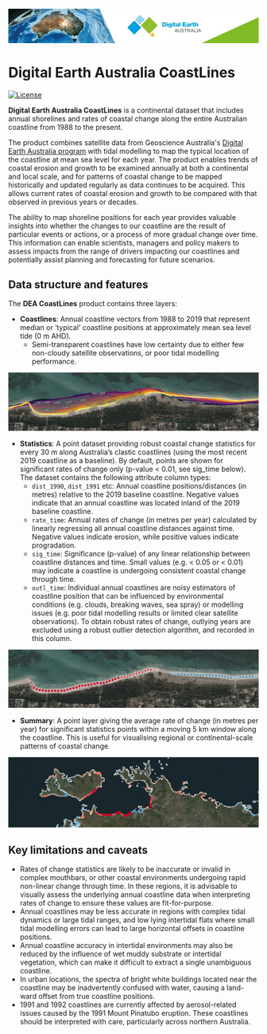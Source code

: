 ![](https://github.com/GeoscienceAustralia/dea-notebooks/blob/develop/Supplementary_data/dea_logo_wide.jpg)

# Digital Earth Australia CoastLines

[![License](https://img.shields.io/badge/License-Apache%202.0-blue.svg)](https://opensource.org/licenses/Apache-2.0)

**Digital Earth Australia CoastLines** is a continental dataset that includes annual shorelines and rates of coastal change along the entire Australian coastline from 1988 to the present.  
 
The product combines satellite data from Geoscience Australia's [Digital Earth Australia program](https://www.ga.gov.au/dea) with tidal modelling to map the typical location of the coastline at mean sea level for each year. 
The product enables trends of coastal erosion and growth to be examined annually at both a continental and local scale, and for patterns of coastal change to be mapped historically and updated regularly as data continues to be acquired. 
This allows current rates of coastal erosion and growth to be compared with that observed in previous years or decades.  
 
The ability to map shoreline positions for each year provides valuable insights into whether the changes to our coastline are the result of particular events or actions, or a process of more gradual change over time.
This information can enable scientists, managers and policy makers to assess impacts from the range of drivers impacting our coastlines and potentially assist planning and forecasting for future scenarios.

## Data structure and features
The **DEA CoastLines** product contains three layers:

* **Coastlines**: Annual coastline vectors from 1988 to 2019 that represent median or ‘typical’ coastline positions at approximately mean sea level tide (0 m AHD). 
   * Semi-transparent coastlines have low certainty due to either few non-cloudy satellite observations, or poor tidal modelling performance.
   
![DEA CoastLines coastlines layer](visualisation/deacl_coastlines.JPG)

* **Statistics**: A point dataset providing robust coastal change statistics for every 30 m along Australia’s clastic coastlines (using the most recent 2019 coastline as a baseline). By default, points are shown for significant rates of change only (p-value < 0.01, see sig_time below). The dataset contains the following attribute column types:
   * `dist_1990`, `dist_1991` etc: Annual coastline positions/distances (in metres) relative to the 2019 baseline coastline. Negative values indicate that an annual coastline was located inland of the 2019 baseline coastline. 
   * `rate_time`: Annual rates of change (in metres per year) calculated by linearly regressing all annual coastline distances against time. Negative values indicate erosion, while positive values indicate progradation.
   * `sig_time`: Significance (p-value) of any linear relationship between coastline distances and time. Small values (e.g. < 0.05 or < 0.01) may indicate a coastline is undergoing consistent coastal change through time.
   * `outl_time`: Individual annual coastlines are noisy estimators of coastline position that can be influenced by environmental conditions (e.g. clouds, breaking waves, sea spray) or modelling issues (e.g. poor tidal modelling results or limited clear satellite observations). To obtain robust rates of change, outlying years are excluded using a robust outlier detection algorithm, and recorded in this column.
   
![DEA CoastLines statistics layer](visualisation/deacl_statistics.JPG)

* **Summary**: A point layer giving the average rate of change (in metres per year) for significant statistics points within a moving 5 km window along the coastline. This is useful for visualising regional or continental-scale patterns of coastal change.

![DEA CoastLines summary layer](visualisation/deacl_summary.JPG)

## Key limitations and caveats
* Rates of change statistics are likely to be inaccurate or invalid in complex mouthbars, or other coastal environments undergoing rapid non-linear change through time. In these regions, it is advisable to visually assess the underlying annual coastline data when interpreting rates of change to ensure these values are fit-for-purpose. 
* Annual coastlines may be less accurate in regions with complex tidal dynamics or large tidal ranges, and low lying intertidal flats where small tidal modelling errors can lead to large horizontal offsets in coastline positions. 
* Annual coastline accuracy in intertidal environments may also be reduced by the influence of wet muddy substrate or intertidal vegetation, which can make it difficult to extract a single unambiguous coastline.
* In urban locations, the spectra of bright white buildings located near the coastline may be inadvertently confused with water, causing a land-ward offset from true coastline positions. 
* 1991 and 1992 coastlines are currently affected by aerosol-related issues caused by the 1991 Mount Pinatubo eruption. These coastlines should be interpreted with care, particularly across northern Australia.

